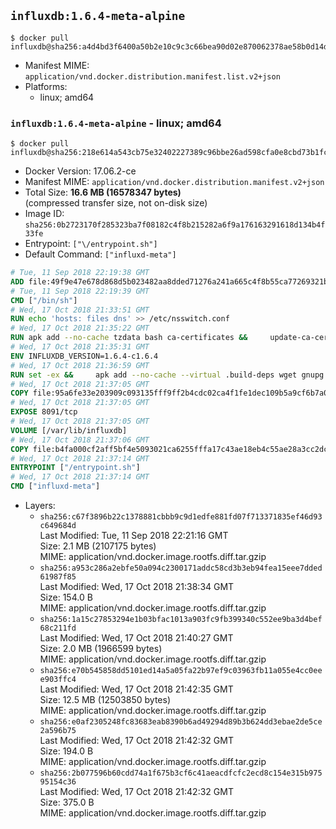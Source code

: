 ## `influxdb:1.6.4-meta-alpine`

```console
$ docker pull influxdb@sha256:a4d4bd3f6400a50b2e10c9c3c66bea90d02e870062378ae58b0d14dbd7f65e12
```

-	Manifest MIME: `application/vnd.docker.distribution.manifest.list.v2+json`
-	Platforms:
	-	linux; amd64

### `influxdb:1.6.4-meta-alpine` - linux; amd64

```console
$ docker pull influxdb@sha256:218e614a543cb75e32402227389c96bbe26ad598cfa0e8cbd73b1fc49a4ae3db
```

-	Docker Version: 17.06.2-ce
-	Manifest MIME: `application/vnd.docker.distribution.manifest.v2+json`
-	Total Size: **16.6 MB (16578347 bytes)**  
	(compressed transfer size, not on-disk size)
-	Image ID: `sha256:0b2723170f285323ba7f08182c4f8b215282a6f9a176163291618d134b4f33fe`
-	Entrypoint: `["\/entrypoint.sh"]`
-	Default Command: `["influxd-meta"]`

```dockerfile
# Tue, 11 Sep 2018 22:19:38 GMT
ADD file:49f9e47e678d868d5b023482aa8dded71276a241a665c4f8b55ca77269321b34 in / 
# Tue, 11 Sep 2018 22:19:39 GMT
CMD ["/bin/sh"]
# Wed, 17 Oct 2018 21:33:51 GMT
RUN echo 'hosts: files dns' >> /etc/nsswitch.conf
# Wed, 17 Oct 2018 21:35:22 GMT
RUN apk add --no-cache tzdata bash ca-certificates &&     update-ca-certificates
# Wed, 17 Oct 2018 21:35:31 GMT
ENV INFLUXDB_VERSION=1.6.4-c1.6.4
# Wed, 17 Oct 2018 21:36:59 GMT
RUN set -ex &&     apk add --no-cache --virtual .build-deps wget gnupg tar &&     for key in         05CE15085FC09D18E99EFB22684A14CF2582E0C5 ;     do         gpg --keyserver ha.pool.sks-keyservers.net --recv-keys "$key" ||         gpg --keyserver pgp.mit.edu --recv-keys "$key" ||         gpg --keyserver keyserver.pgp.com --recv-keys "$key" ;     done &&     wget --no-verbose https://dl.influxdata.com/enterprise/releases/influxdb-meta-${INFLUXDB_VERSION}-static_linux_amd64.tar.gz.asc &&     wget --no-verbose https://dl.influxdata.com/enterprise/releases/influxdb-meta-${INFLUXDB_VERSION}-static_linux_amd64.tar.gz &&     gpg --batch --verify influxdb-meta-${INFLUXDB_VERSION}-static_linux_amd64.tar.gz.asc influxdb-meta-${INFLUXDB_VERSION}-static_linux_amd64.tar.gz &&     mkdir -p /usr/src &&     tar -C /usr/src -xzf influxdb-meta-${INFLUXDB_VERSION}-static_linux_amd64.tar.gz &&     rm -f /usr/src/influxdb-*/influxdb-meta.conf &&     chmod +x /usr/src/influxdb-*/* &&     cp -a /usr/src/influxdb-*/* /usr/bin/ &&     rm -rf *.tar.gz* /usr/src /root/.gnupg &&     apk del .build-deps
# Wed, 17 Oct 2018 21:37:05 GMT
COPY file:95a6fe33e203909c093135fff9ff2b4cdc02ca4f1fe1dec109b5a9cf6b7a0946 in /etc/influxdb/influxdb-meta.conf 
# Wed, 17 Oct 2018 21:37:05 GMT
EXPOSE 8091/tcp
# Wed, 17 Oct 2018 21:37:05 GMT
VOLUME [/var/lib/influxdb]
# Wed, 17 Oct 2018 21:37:06 GMT
COPY file:b4fa000cf2aff5bf4e5093021ca6255fffa17c43ae18eb4c55ae28a3cc2dc281 in /entrypoint.sh 
# Wed, 17 Oct 2018 21:37:14 GMT
ENTRYPOINT ["/entrypoint.sh"]
# Wed, 17 Oct 2018 21:37:14 GMT
CMD ["influxd-meta"]
```

-	Layers:
	-	`sha256:c67f3896b22c1378881cbbb9c9d1edfe881fd07f713371835ef46d93c649684d`  
		Last Modified: Tue, 11 Sep 2018 22:21:16 GMT  
		Size: 2.1 MB (2107175 bytes)  
		MIME: application/vnd.docker.image.rootfs.diff.tar.gzip
	-	`sha256:a953c286a2ebfe50a094c2300171addc58cd3b3eb94fea15eee7dded61987f85`  
		Last Modified: Wed, 17 Oct 2018 21:38:34 GMT  
		Size: 154.0 B  
		MIME: application/vnd.docker.image.rootfs.diff.tar.gzip
	-	`sha256:1a15c27853294e1b03bfac1013a903fc9fb399340c552ee9ba3d4bef68c211fd`  
		Last Modified: Wed, 17 Oct 2018 21:40:27 GMT  
		Size: 2.0 MB (1966599 bytes)  
		MIME: application/vnd.docker.image.rootfs.diff.tar.gzip
	-	`sha256:e70b545858dd5101ed14a5a05fa22b97ef9c03963fb11a055e4cc0eee903ffc4`  
		Last Modified: Wed, 17 Oct 2018 21:42:35 GMT  
		Size: 12.5 MB (12503850 bytes)  
		MIME: application/vnd.docker.image.rootfs.diff.tar.gzip
	-	`sha256:e0af2305248fc83683eab8390b6ad49294d89b3b624dd3ebae2de5ce2a596b75`  
		Last Modified: Wed, 17 Oct 2018 21:42:32 GMT  
		Size: 194.0 B  
		MIME: application/vnd.docker.image.rootfs.diff.tar.gzip
	-	`sha256:2b077596b60cdd74a1f675b3cf6c41aeacdfcfc2ecd8c154e315b97595154c36`  
		Last Modified: Wed, 17 Oct 2018 21:42:32 GMT  
		Size: 375.0 B  
		MIME: application/vnd.docker.image.rootfs.diff.tar.gzip
